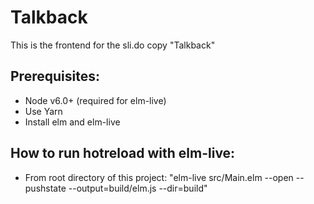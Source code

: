 # Talkback

This is the frontend for the sli.do copy "Talkback"

## Prerequisites:

* Node v6.0+ (required for elm-live)
* Use Yarn
* Install elm and elm-live

## How to run hotreload with elm-live:

* From root directory of this project: "elm-live src/Main.elm --open --pushstate --output=build/elm.js --dir=build"
